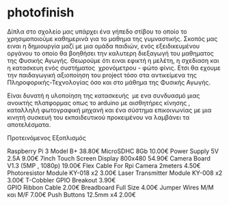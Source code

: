 # photofinish

Δίπλα στο σχολείο μας υπάρχει ένα γήπεδο στίβου το οποίο το χρησιμοποιούμε καθημερινά για το μαθημα της γυμναστικής. Σκοπός μας ειναι η δημιουργία μαζί με μια ομάδα παιδιών, ενός εξειδικευμένου οργάνου το οποίο θα βοηθήσει την καλυτερη διεξαγωγή του μαθηματος της Φυσικής Αγωγής. Θεωρούμε ότι ειναι εφικτή η μελέτη, η σχεδιαση και η κατασκευη ενός συστήματος  χρονόμετρου - φώτο φίνις. Ετσι θα εχουμε την παιδαγωγική αξιοποίηση του project τόσο στα αντικείμενα της Πληροφορικής-Τεχνολογίας όσο και στο μάθημα της Φυσικής Αγωγής.

Είναι δυνατή η υλοποίηση της κατασκευής  με ενα συνδυασμό μιας ανοικτής πλατφορμας οπως το arduino με αισθητήρες κίνησης , καταλληλή φωτογραφική μηχανή και ένα σύστημα επικοινωνίας με μια κινητή συσκευή του εκπαιδευτικού προκειμένου να λαμβάνει τα αποτελέσματα.

Προτεινόμενος Εξοπλισμός

Raspberry Pi 3   Model B+  			    38.80€ 
MicroSDHC	8Gb				                10.00€
Power Supply 5V 2.5A			          9.00€
7inch Touch Screen Display 800x480	54.90€
Camera Board V1.3 (5MP , 1080p)		  19.00€
Flex Cable For Rpi Camera 2meters		4.50€	 
Photoresistor Module KY-018  x2		  3.00€
Laser Transmitter Module KY-008 x2	3.00€
T-Cobbler GPIO Breakout			        3.90€			
GPIO Ribbon Cable				            2.00€
Breadboard Full Size  			        4.00€
Jumper Wires M/M και  M/F			      7.00€
Push Buttons 12.5mm x4			        2.00€





